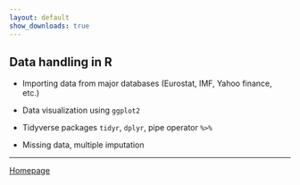```yaml
---
layout: default
show_downloads: true
---
```


## Data handling in R

+ Importing data from major databases (Eurostat, IMF, Yahoo finance, etc.)  

+ Data visualization using `ggplot2`  

+ Tidyverse packages `tidyr`, `dplyr`, pipe operator `%>%`  

+ Missing data, multiple imputation  

---  

[Homepage](https://formanektomas.github.io/4EK417/)
